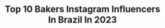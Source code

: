 ---
title: Top 10 Bakers Instagram Influencers In Brazil In 2023
description: >-
  Find top bakers Instagram influencers in Brazil in 2023. Most popular hashtags: #foodblogger #foodphotography #baking #foodstyling.
platform: Instagram
hits: 198
text_top: Identify the most popular Instagram accounts on inBeat.
text_bottom: Our search engine has 198 Instagram influencers like this in Brazil for you to connect with.
profiles:
  - username: "bakergkln"
    fullname: >-
      BAKER
    bio: >-
      🇧🇷 Brazillian Rapper 🎤@gilklan 💿@papatunes 📮Shows: contato@papatinho.com ☎️21 981386134 ⬇️⬇️LANÇAMENTO⬇️⬇️ Carlean - Passando de fase(feat.Baker)
    location: "Brazil"
    followers: 4156
    engagement: 530
    commentsToLikes: 0.160547
    id: ck6u4so0c5jvh0j71heuwmy9i
    verified: false
    hashtags: "#quarentena, #ficaemcasa, #quarantine, #hiphop"
  - username: "lindsey.ruel"
    fullname: >-
      Lindsey
    bio: >-
      Cookie baker & decorator. Wife & momma. ⬇️ Blog, e-courses, recipes, tutorials, & supplies, below. Contact via email. 📧
    location: "Brazil"
    followers: 28589
    engagement: 344
    commentsToLikes: 0.036927
    id: ck5hl8ib5jrlr0i11205zr0a0
    verified: false
    hashtags: "#cookiesofinstagram, #royalicing, #cookiedecorator, #cookielove"
  - username: "nat.mendonca"
    fullname: >-
      Natália Mendonça
    bio: >-
      I'll help you to become a better baker 🇬🇧 Students in 98 countries 🌏 Eu te ajudo a ser um confeiteiro melhor 🇧🇷 Alunos em 98 países 🌎
    location: "Brazil"
    followers: 146332
    engagement: 45
    commentsToLikes: 0.025079
    id: ck15swve3f7kl0i19qovu1xbc
    verified: false
    hashtags: "#tbt"
  - username: "dylansprousue"
    fullname: >-
      Dylan Sprouse
    bio: >-
      This is a fan account. || Brazilian owner. Dylan liked 2x. AllWiseMeadery liked 1x. Kj Apa liked 1x. Damon Baker liked 1x.
    location: "Brazil"
    followers: 86743
    engagement: 385
    commentsToLikes: 0.003722
    id: ck15r9ent6t0v0i191rjpaeyo
    verified: false
    hashtags: "#carteblanchefilm, #sprousetwins, #zackandcody, #suitlife"
  - username: "malasnomundo"
    fullname: >-
      𝕄𝕒𝕝𝕒𝕤 𝕟𝕠 𝕞𝕦𝕟𝕕𝕠 🗺
    bio: >-
      Filipe e Gabriela 💑 🇧🇷 Compartilhando experiências de viagens 🛫
    location: "Brazil"
    followers: 6514
    engagement: 2382
    commentsToLikes: 0.058318
    id: ck0ueaw9ul17i0i194u0demz2
    verified: false
    hashtags: "#instaprague, #montreux, #hungary, #hungr"
  - username: "turkyilmazresmi"
    fullname: >-
      Nihat Türkyılmaz 🇹🇷
    bio: >-
      Yeni Hesap 💯 İnternational Beting Editor 🔰 Ücretsiz Banko Kupon Paylaşımları İçin Takip Et & Mesaj At
    location: "Brazil"
    followers: 46135
    engagement: 108
    commentsToLikes: 0.055688
    id: ck14k1fkmn8rw0i1973szycsq
    verified: false
    hashtags: "#liliquetes, #ballooncaketopper, #baker, #boloespatulado"
  - username: "pratofundo"
    fullname: >-
      PratoFundo por Vitor Hugo
    bio: >-
      🍪Comida + Ciência👨‍🔬 + Mercado 🛒 Vem comer um bolinho e fofocas do Maillard! 📩 contato@pratofundo.com ⬇︎RECEITAS⬇︎
    location: "Brazil"
    followers: 37908
    engagement: 308
    commentsToLikes: 0.033033
    id: ck5q1t6iucnlj0i113m4x1nwf
    verified: false
    hashtags: "#foodstyling, #foodblogfeed, #foodgasm, #lovefood"
  - username: "padocadoalex"
    fullname: >-
      🇧🇷 Padoca do Alex 😉🌾
    bio: >-
      🥖 Ensino fazer #Pães #Sourdough 👨🏼‍🍳 #Workshop mão na #massa #RJ e #SP 📡 #Curso #online 🌾 Vendo pães #fermentacaonatural #levain (+5521)98613-3683
    location: "Brazil"
    followers: 123027
    engagement: 197
    commentsToLikes: 0.026347
    id: ck15rjcsz87e70i191l7wrb4e
    verified: false
    hashtags: "#pa, #igbread, #homebaking, #baking"
  - username: "chezmabi"
    fullname: >-
      O Quebra-Nozes Chez Mabi
    bio: >-
      #receitas #patisserie #foodfluffer Pâtisserie e outros contos 🇫🇷 Foodstyling | Recipe Developer 🍒
    location: "Brazil"
    followers: 6711
    engagement: 592
    commentsToLikes: 0.074907
    id: ck8t8g3mekc720j783jigm1gr
    verified: false
    hashtags: "#chocolate, #foodblogfeed, #inmykitchen, #fellowmag"
  - username: "anabeatrizvilarinho"
    fullname: >-
      Ana Beatriz | Vegan Eats
    bio: >-
      Plant based recipes 🌱 Daily stories in 🇵🇹🇬🇧 Law student @fduporto ⚖️🇵🇹 DISCOUNT CODES 👇🏼
    location: "Brazil"
    followers: 7112
    engagement: 643
    commentsToLikes: 0.156639
    id: ck5hqouovtglb0i11yfa5gsjn
    verified: false
    hashtags: "#buddhabowl, #veganportugal, #oats, #veganbowls"
---